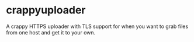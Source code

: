 # crappyuploader
A crappy HTTPS uploader with TLS support for when you want to grab files from one host and get it to your own.
